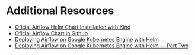 # Additional Resources

- [Oficial Airflow Helm Chart Installation with Kind](https://airflow.apache.org/docs/helm-chart/stable/quick-start.html#install-kind-and-create-a-cluster)
- [Oficial Airflow Chart in Github](https://github.com/apache/airflow/blob/main/chart/Chart.yaml)
- [Deploying Airflow on Google Kubernetes Engine with Helm](https://towardsdatascience.com/deploying-airflow-on-google-kubernetes-engine-with-helm-28c3d9f7a26b) 
- [Deploying Airflow on Google Kubernetes Engine with Helm — Part Two](https://towardsdatascience.com/deploying-airflow-on-google-kubernetes-engine-with-helm-part-two-f833b0a3b0b1)